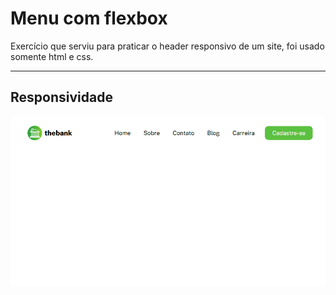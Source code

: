 # Menu com flexbox
Exercício que serviu para praticar o header responsivo de um site, foi usado somente html e css.

---
## Responsividade

<p align="center">
<img src="./src/images/layout-menu-flexbox.gif"  width="700"/>
</p>

